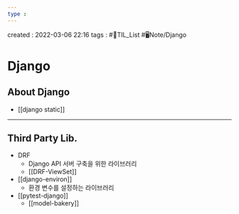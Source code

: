 ```yaml
---
type : 
---
```


created : 2022-03-06 22:16
tags : #📌TIL_List #🖥️Note/Django 

# Django 
## About Django
- [[django static]]

---
## Third Party Lib.
- DRF
	- Django API 서버 구축을 위한 라이브러리
	- [[DRF-ViewSet]]
- [[django-environ]]
	- 환경 변수를 설정하는 라이브러리
- [[pytest-django]]
	- [[model-bakery]]
